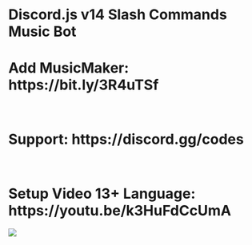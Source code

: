 # Discord.js v14 Slash Commands Music Bot
<h1>Add MusicMaker: https://bit.ly/3R4uTSf</h1><br>
<h1>Support: https://discord.gg/codes</h1><br>
<h1>Setup Video 13+ Language: https://youtu.be/k3HuFdCcUmA</h1>

![](https://komarev.com/ghpvc/?username=umutxyp&color=blue)


